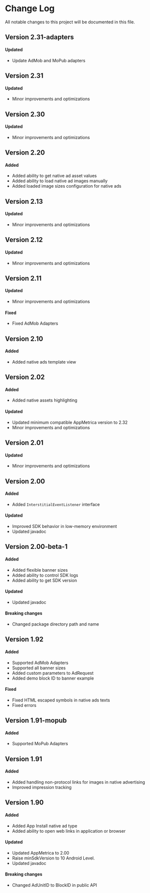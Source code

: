 # Change Log
All notable changes to this project will be documented in this file.

## Version 2.31-adapters

#### Updated
* Update AdMob and MoPub adapters

## Version 2.31

#### Updated
* Minor improvements and optimizations

## Version 2.30

#### Updated
* Minor improvements and optimizations

## Version 2.20

#### Added
* Added ability to get native ad asset values
* Added ability to load native ad images manually
* Added loaded image sizes configuration for native ads

## Version 2.13

#### Updated
* Minor improvements and optimizations

## Version 2.12

#### Updated
* Minor improvements and optimizations

## Version 2.11

#### Updated
* Minor improvements and optimizations

#### Fixed
* Fixed AdMob Adapters

## Version 2.10

#### Added
* Added native ads template view

## Version 2.02

#### Added
* Added native assets highlighting

#### Updated
* Updated minimum compatible AppMetrica version to 2.32
* Minor improvements and optimizations

## Version 2.01

#### Updated
* Minor improvements and optimizations

## Version 2.00

#### Added
* Added `InterstitialEventListener` interface

#### Updated
* Improved SDK behavior in low-memory environment
* Updated javadoc

## Version 2.00-beta-1

#### Added
* Added flexible banner sizes
* Added ability to control SDK logs
* Added ability to get SDK version

#### Updated
* Updated javadoc

#### Breaking changes
* Changed package directory path and name

## Version 1.92

#### Added
* Supported AdMob Adapters
* Supported all banner sizes
* Added custom parameters to AdRequest
* Added demo block ID to banner example

#### Fixed
* Fixed HTML escaped symbols in native ads texts
* Fixed errors

## Version 1.91-mopub

#### Added
* Supported MoPub Adapters

## Version 1.91

#### Added
* Added handling non-protocol links for images in native advertising
* Improved impression tracking

## Version 1.90

#### Added
* Added App Install native ad type
* Added ability to open web links in application or browser

#### Updated
* Updated AppMetrica to 2.00
* Raise minSdkVersion to 10 Android Level.
* Updated javadoc

#### Breaking changes
* Changed AdUnitID to BlockID in public API